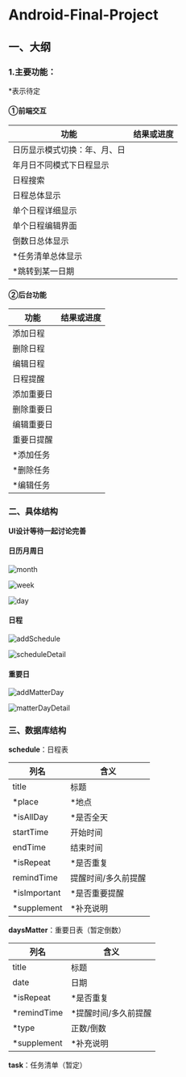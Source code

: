 # Android-Final-Project

## 一、大纲

### 1.主要功能：

*表示待定

#### ①前端交互

| 功能                         | 结果或进度 |
| ---------------------------- | ---------- |
| 日历显示模式切换：年、月、日 |            |
| 年月日不同模式下日程显示     |            |
| 日程搜索                     |            |
| 日程总体显示                 |            |
| 单个日程详细显示             |            |
| 单个日程编辑界面             |            |
| 倒数日总体显示               |            |
| *任务清单总体显示            |            |
| *跳转到某一日期              |            |



#### ②后台功能

| 功能       | 结果或进度 |
| ---------- | ---------- |
| 添加日程   |            |
| 删除日程   |            |
| 编辑日程   |            |
| 日程提醒   |            |
| 添加重要日 |            |
| 删除重要日 |            |
| 编辑重要日 |            |
| 重要日提醒 |            |
| *添加任务  |            |
| *删除任务  |            |
| *编辑任务  |            |



### 二、具体结构

**UI设计等待一起讨论完善**

#### 日历月周日

![month](.\UI\month.jpg)

![week](.\UI\week.jpg)

![day](.\UI\day.jpg)

#### 日程

![addSchedule](.\UI\addSchedule.jpg)

![scheduleDetail](.\UI\scheduleDetail.jpg)

#### 重要日

![addMatterDay](.\UI\addMatterDay.jpg)

![matterDayDetail](.\UI\matterDayDetail.jpg)

### 三、数据库结构

**schedule**：日程表

| 列名         | 含义                |
| ------------ | ------------------- |
| title        | 标题                |
| *place       | *地点               |
| *isAllDay    | *是否全天           |
| startTime    | 开始时间            |
| endTime      | 结束时间            |
| *isRepeat    | *是否重复           |
| remindTime   | 提醒时间/多久前提醒 |
| *isImportant | *是否重要提醒       |
| *supplement  | *补充说明           |

**daysMatter**：重要日表（暂定倒数）

| 列名        | 含义                 |
| ----------- | -------------------- |
| title       | 标题                 |
| date        | 日期                 |
| *isRepeat   | *是否重复            |
| *remindTime | *提醒时间/多久前提醒 |
| *type       | 正数/倒数            |
| *supplement | *补充说明            |

**task**：任务清单（暂定）
